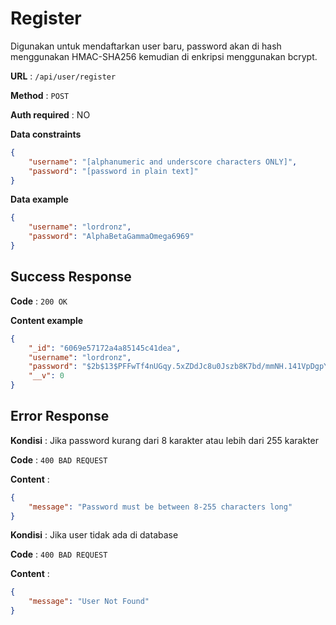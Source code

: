 # Register

Digunakan untuk mendaftarkan user baru, password akan di hash menggunakan HMAC-SHA256 kemudian di enkripsi menggunakan bcrypt.

**URL** : `/api/user/register`

**Method** : `POST`

**Auth required** : NO

**Data constraints**

```json
{
    "username": "[alphanumeric and underscore characters ONLY]",
    "password": "[password in plain text]"
}
```

**Data example**

```json
{
    "username": "lordronz",
    "password": "AlphaBetaGammaOmega6969"
}
```

## Success Response

**Code** : `200 OK`

**Content example**

```json
{
    "_id": "6069e57172a4a85145c41dea",
    "username": "lordronz",
    "password": "$2b$13$PFFwTf4nUGqy.5xZDdJc8u0Jszb8K7bd/mmNH.141VpDgpY8j5i6i",
    "__v": 0
}
```

## Error Response

**Kondisi** : Jika password kurang dari 8 karakter atau lebih dari 255 karakter

**Code** : `400 BAD REQUEST`

**Content** :

```json
{
    "message": "Password must be between 8-255 characters long"
}
```

**Kondisi** : Jika user tidak ada di database

**Code** : `400 BAD REQUEST`

**Content** :

```json
{
    "message": "User Not Found"
}
```